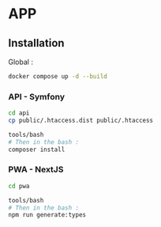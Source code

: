 # APP

## Installation

Global : 
````bash
docker compose up -d --build
````

### API - Symfony
````Bash
cd api
cp public/.htaccess.dist public/.htaccess

tools/bash
# Then in the bash : 
composer install
````

### PWA - NextJS
````bash
cd pwa

tools/bash
# Then in the bash :
npm run generate:types
````